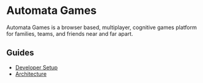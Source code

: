 # Automata Games

Automata Games is a browser based, multiplayer, cognitive games platform for families, teams, and friends near and far apart.

## Guides
* [Developer Setup](./docs/dev_setup.md)
* [Architecture](./docs/architecture.md)
